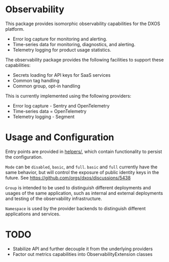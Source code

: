 # Observability

This package provides isomorphic observability capabilities for the DXOS platform.

* Error log capture for monitoring and alerting.
* Time-series data for monitoring, diagnostics, and alerting.
* Telemetry logging for product usage statistics.

The observability package provides the following facilities to support these capabilities:
* Secrets loading for API keys for SaaS services
* Common tag handling
* Common group, opt-in handling

This is currently implemented using the following providers:

* Error log capture - Sentry and OpenTelemetry
* Time-series data = OpenTelemetry
* Telemetry logging - Segment

# Usage and Configuration
Entry points are provided in [helpers/](src/helpers/), which contain functionality to persist the configuration.

`Mode` can be `disabled`, `basic`, and `full`. `basic` and `full` currently have the same behavior, but will control the exposure of public identity keys in the future. See https://github.com/orgs/dxos/discussions/5438

`Group` is intended to be used to distinguish different deployments and usages of the same application, such as internal and external deployments and testing of the observability infrastructure.

`Namespace` is used by the provider backends to distinguish different applications and services.

# TODO
* Stabilize API and further decouple it from the underlying providers
* Factor out metrics capabilities into ObservabilityExtension classes
